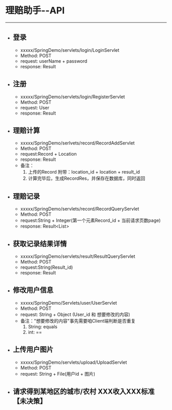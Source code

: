 # 理赔助手--API
---
* 登录
  ---
  * xxxxx/SpringDemo/servlets/login/LoginServlet
  * Method: POST
  * request: userName + password
  * response: Result<User>
* 注册
  ----
  * xxxxx/SpringDemo/servlets/login/RegisterServlet
  * Method: POST
  * request: User
  * response: Result<String>
* 理赔计算
  ---
  * xxxxx/SpringDemo/serlvets/record/RecordAddServlet
  * Method: POST
  * request:Record + Location
  * response: Result<RecordRes>
  * 备注：
    1. 上传的Record 附带：location_id + location + result_id
    2. 计算完毕后，生成RecordRes，并保存在数据库，同时返回
* 理赔记录
  ---
  * xxxxx/SpringDemo/servlets/record/RecordQueryServlet
  * Method: POST
  * request:String + Integer(第一个元素Record_id + 当前请求页数page)
  * response: Result<List<Record>>
* 获取记录结果详情
  ---
  * xxxxx/SpringDemo/servlets/result/ResultQueryServlet
  * Method: POST
  * request:String(Result_id)
  * response: Result<RecordRes>
* 修改用户信息
  ---
  * xxxxx/SpringDemo/Servlets/user/UserServlet
  * Method: POST
  * request: String + Object (User_id 和 想要修改的内容)
  * 备注："想要修改的内容"事先需要咱Client端判断是否重复
    1. String: equals
    2. int: ==
* 上传用户图片
  ---
  * xxxxx/SpringDemo/servlets/upload/UploadServlet
  * Method: POST
  * request: String + File(用户id + 图片)
* 请求得到某地区的城市/农村 XXX收入XXX标准【未决策】
  ---
